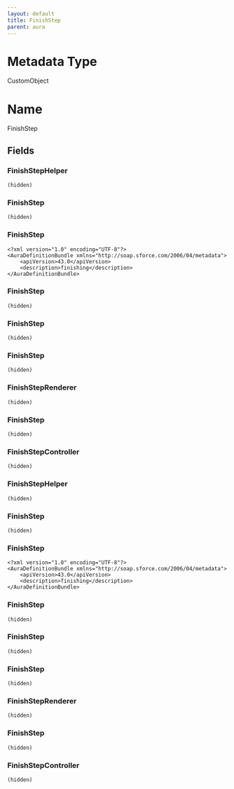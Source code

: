 ```yaml
---
layout: default
title: FinishStep
parent: aura
---
```

# Metadata Type
CustomObject

# Name
FinishStep
## Fields
### FinishStepHelper

```
(hidden)
```
### FinishStep

```
(hidden)
```
### FinishStep

```
<?xml version="1.0" encoding="UTF-8"?>
<AuraDefinitionBundle xmlns="http://soap.sforce.com/2006/04/metadata">
    <apiVersion>43.0</apiVersion>
    <description>finishing</description>
</AuraDefinitionBundle>
```
### FinishStep

```
(hidden)
```
### FinishStep

```
(hidden)
```
### FinishStep

```
(hidden)
```
### FinishStepRenderer

```
(hidden)
```
### FinishStep

```
(hidden)
```
### FinishStepController

```
(hidden)
```
### FinishStepHelper

```
(hidden)
```
### FinishStep

```
(hidden)
```
### FinishStep

```
<?xml version="1.0" encoding="UTF-8"?>
<AuraDefinitionBundle xmlns="http://soap.sforce.com/2006/04/metadata">
    <apiVersion>43.0</apiVersion>
    <description>finishing</description>
</AuraDefinitionBundle>
```
### FinishStep

```
(hidden)
```
### FinishStep

```
(hidden)
```
### FinishStep

```
(hidden)
```
### FinishStepRenderer

```
(hidden)
```
### FinishStep

```
(hidden)
```
### FinishStepController

```
(hidden)
```
